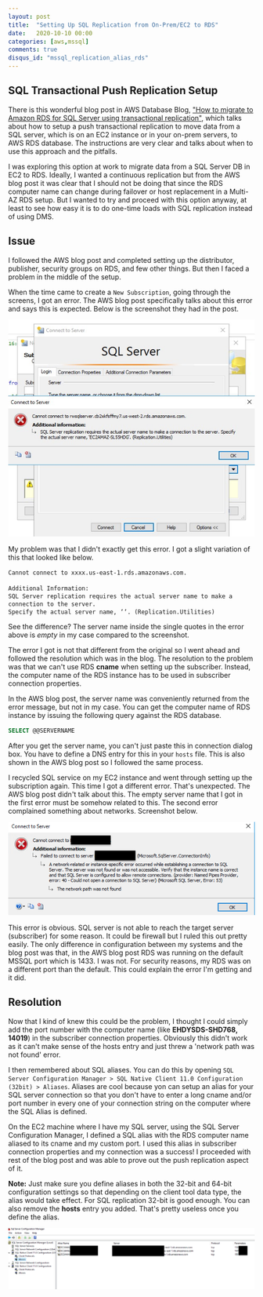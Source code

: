 ```yaml
---
layout: post
title:  "Setting Up SQL Replication from On-Prem/EC2 to RDS"
date:   2020-10-10 00:00
categories: [aws,mssql]
comments: true
disqus_id: "mssql_replication_alias_rds"
---
```


## SQL Transactional Push Replication Setup ##

There is this wonderful blog post in AWS Database Blog, ["How to migrate to
Amazon RDS for SQL Server using transactional
replication"](https://aws.amazon.com/blogs/database/how-to-migrate-to-amazon-rds-for-sql-server-using-transactional-replication/),
which talks about how to setup a push transactional replication to move data
from a SQL server, which is on an EC2 instance or in your on-prem servers, to
AWS RDS database. The instructions are very clear and talks about when to use
this approach and the pitfalls.

I was exploring this option at work to migrate data from a SQL Server DB in EC2
to RDS. Ideally, I wanted a continuous replication but from the AWS blog post it
was clear that I should not be doing that since the RDS computer name can change
during failover or host replacement in a Multi-AZ RDS setup. But I wanted to try
and proceed with this option anyway, at least to see how easy it is to do
one-time loads with SQL replication instead of using DMS.

## Issue ##

I followed the AWS blog post and completed setting up the distributor,
publisher, security groups on RDS, and few other things. But then I faced a
problem in the middle of the setup.

When the time came to create a `New Subscription`, going through the screens,
I got an error. The AWS blog post specifically talks about this error and says
this is expected. Below is the screenshot they had in the post.

<img class="center-image border" src="/assets/images/mssql-subscriber-error-aws-blog.jpg" alt="New SQL Subscription Error">

My problem was that I didn't exactly get this error. I got a slight variation of
this that looked like below.

```
Cannot connect to xxxx.us-east-1.rds.amazonaws.com.

Additional Information:
SQL Server replication requires the actual server name to make a connection to the server.
Specify the actual server name, ‘‘. (Replication.Utilities) 
```

See the difference? The server name inside the single quotes in the error above
is *empty* in my case compared to the screenshot.

The error I got is not that different from the original so I went ahead and
followed the resolution which was in the blog. The resolution to the problem was
that we can't use RDS **cname** when setting up the subscriber. Instead, the
computer name of the RDS instance has to be used in subscriber connection
properties.

In the AWS blog post, the server name was conveniently returned from the error
message, but not in my case. You can get the computer name of RDS instance by
issuing the following query against the RDS database.

```sql
SELECT @@SERVERNAME
```

After you get the server name, you can't just paste this in connection dialog
box. You have to define a DNS entry for this in your `hosts` file. This is also
shown in the AWS blog post so I followed the same process.

I recycled SQL service on my EC2 instance and went through setting up the
subscription again. This time I got a different error. That's unexpected. The
AWS blog post didn't talk about this. The empty server name that I got in the
first error must be somehow related to this. The second error complained
something about networks. Screenshot below.

<img class="center-image border"
src="/assets/images/mssql-subscriber-setup-failure.png" alt="A network-related
or instance-specific error occurred while establishing a connection to SQL
Server. The server was not found or was not accessible. Verify that the instance
name is correct and that SQL Server is configured to allow remote connections.
The network path was not found.">

This error is obvious. SQL server is not able to reach the target server
(subscriber) for some reason. It could be firewall but I ruled this out pretty
easily. The only difference in configuration between my systems and the blog
post was that, in the AWS blog post RDS was running on the default MSSQL port
which is 1433. I was not. For security reasons, my RDS was on a different port
than the default. This could explain the error I'm getting and it did.

## Resolution ##

Now that I kind of knew this could be the problem, I thought I could simply add
the port number with the computer name (like **EHDYSDS-SHD768, 14019**) in the
subscriber connection properties. Obviously this didn't work as it can't make
sense of the hosts entry and just threw a 'network path was not found' error.

I then remembered about SQL aliases. You can do this by opening `SQL Server
Configuration Manager > SQL Native Client 11.0 Configuration (32bit) > Aliases`.
Aliases are cool because yon can setup an alias for your SQL server connection
so that you don't have to enter a long cname and/or port number in every one of
your connection string on the computer where the SQL Alias is defined.

On the EC2 machine where I have my SQL server, using the SQL Server
Configuration Manager, I defined a SQL alias with the RDS computer name aliased
to its cname and my custom port. I used this alias in subscriber connection
properties and my connection was a success! I proceeded with rest of the blog
post and was able to prove out the push replication aspect of it.

**Note:** Just make sure you define aliases in both the 32-bit and 64-bit
configuration settings so that depending on the client tool data type, the alias
would take effect. For SQL replication 32-bit is good enough. You can also
remove the **hosts** entry you added. That's pretty useless once you define the
alias.

<img class="center-image border" src="/assets/images/mssql-aliases.png"
alt="MSSQL Aliases">